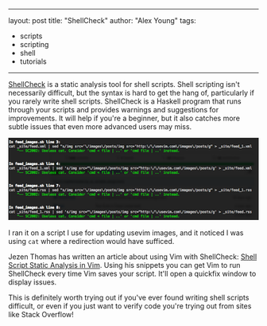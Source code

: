 
---
layout: post
title: "ShellCheck"
author: "Alex Young"
tags: 
- scripts
- scripting
- shell
- tutorials
---

[ShellCheck](https://github.com/koalaman/shellcheck) is a static analysis tool for shell scripts.  Shell scripting isn't necessarily difficult, but the syntax is hard to get the hang of, particularly if you rarely write shell scripts.  ShellCheck is a Haskell program that runs through your scripts and provides warnings and suggestions for improvements.  It will help if you're a beginner, but it also catches more subtle issues that even more advanced users may miss.

![ShellCheck](/images/posts/shellcheck.png)

I ran it on a script I use for updating usevim images, and it noticed I was using `cat` where a redirection would have sufficed.

Jezen Thomas has written an article about using Vim with ShellCheck: [Shell Script Static Analysis in Vim](http://jezenthomas.com/shell-script-static-analysis-in-vim/).  Using his snippets you can get Vim to run ShellCheck every time Vim saves your script.  It'll open a quickfix window to display issues.

This is definitely worth trying out if you've ever found writing shell scripts difficult, or even if you just want to verify code you're trying out from sites like Stack Overflow!
